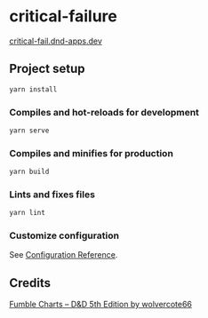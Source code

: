 # critical-failure

[critical-fail.dnd-apps.dev](https://critical-fail.dnd-apps.dev/)

## Project setup

```sh
yarn install
```

### Compiles and hot-reloads for development

```sh
yarn serve
```

### Compiles and minifies for production

```sh
yarn build
```

### Lints and fixes files

```sh
yarn lint
```

### Customize configuration

See [Configuration Reference](https://cli.vuejs.org/config/).


## Credits

[Fumble Charts – D&D 5th Edition by wolvercote66](https://saveversus.wordpress.com/2014/09/15/fumble-charts-dd-5th-edition/)
